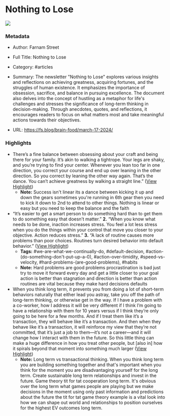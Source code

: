 # Nothing to Lose

![](https://149664534.v2.pressablecdn.com/wp-content/uploads/2024/03/BF-568.png)

### Metadata

- Author: Farnam Street
- Full Title: Nothing to Lose
- Category: #articles

- Summary: The newsletter "Nothing to Lose" explores various insights and reflections on achieving greatness, acquiring fortunes, and the struggles of human existence. It emphasizes the importance of obsession, sacrifice, and balance in pursuing excellence. The document also delves into the concept of hustling as a metaphor for life's challenges and stresses the significance of long-term thinking in decision-making. Through anecdotes, quotes, and reflections, it encourages readers to focus on what matters most and take meaningful actions towards their objectives. 

- URL: https://fs.blog/brain-food/march-17-2024/

### Highlights

- There’s a fine balance between obsessing about your craft and being there for your family. It’s akin to walking a tightrope. Your legs are shaky, and you’re trying to find your center. Whenever you lean too far in one direction, you correct your course and end up over leaning in the other direction. So you correct by leaning the other way again. That’s the dance. You can’t achieve greatness by walking a straight line.” ([View Highlight](https://read.readwise.io/read/01hsp0tw4s9sc3hpaxnk7vcb6w))
    - **Note:** Success isn't linear its a dance between kicking it up and down the gears sometimes you're running in 6th gear then you need to kick it down to 2nd to attend to other things. Nothing is linear or easy but you need to keep the balance and the faith
- “It’s easier to get a smart person to do something hard than to get them to do something easy that doesn’t matter.”
  **2.**
  “When you know what needs to be done, inaction increases stress. You feel a lot less stress when you do the things within your control that move you closer to your objective. Action reduces stress.”
  **3.**
  “A lack of routine causes more problems than poor choices. Routines turn desired behavior into default behavior.” ([View Highlight](https://read.readwise.io/read/01hsp0y7p5ba59n7rzgmc9rb03))
    - **Tags:** #we-are-what-we-continually-do, #default-decision, #action-(do-something-don't-put-up-a-0), #action-over-timidity, #speed-vs-velocity, #hard-problems-(are-good-problems), #habits
    - **Note:** Hard problems are good problems procrastination is bad just try to move it forward every day and get a little closer to your goal action is better than stagnation and direction is better than action routines are vital because they make hard decisions defaults
- When you think long term, it prevents you from doing a lot of short-term behaviors naturally that either lead you astray, take you off the path of long-term thinking, or otherwise get in the way. If I have a problem with a co-worker, how I address it will be very different if I think I’m going to have a relationship with them for 10 years versus if I think they’re only going to be here for a few months. And if I treat them like it’s a transaction, they will behave like it’s a transaction. And then when they behave like it’s a transaction, it will reinforce my view that they’re not committed, that it’s just a job to them—it’s not a career—and it will change how I interact with them in the future. So this little thing can make a huge difference in how you treat other people, but [also in] how it spirals beyond that moment into something much larger ([View Highlight](https://read.readwise.io/read/01hsp10khzzb1s75m2yvxtx1vt))
    - **Note:** Long term vs transactional thinking. When you think long term you are building something together and that's important when you think for the moment you are disadvantaging yourself for the long term. Create sustainable long term relationships and invest in the future. Game theory tit for tat cooperation long term. It's obvious over the long term what games people are playing but we make decisions in the moment using only past information and predictions about the future the tit for tat game theory example is a vital look into how we can shape out world and relationships to position ourselves for the highest EV outcomes long term.
